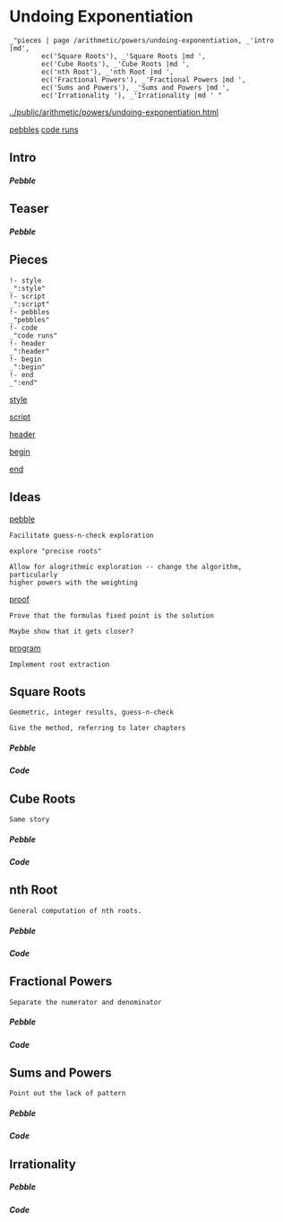 # Undoing Exponentiation

    _"pieces | page /arithmetic/powers/undoing-exponentiation, _'intro |md',
            ec('Square Roots'), _'Square Roots |md ',
            ec('Cube Roots'), _'Cube Roots |md ',
            ec('nth Root'), _'nth Root |md ',
            ec('Fractional Powers'), _'Fractional Powers |md ',
            ec('Sums and Powers'), _'Sums and Powers |md ',
            ec('Irrationality '), _'Irrationality |md ' "

[../public/arithmetic/powers/undoing-exponentiation.html](# "save:")

[pebbles](#pebble "h5: | .join \n")
[code runs](#code "h5: | .join \n")

## Intro

##### Pebble

## Teaser

##### Pebble

## Pieces

    !- style
    _":style"
    !- script
    _":script"
    !- pebbles
    _"pebbles"
    !- code
    _"code runs"
    !- header
    _":header"
    !- begin
    _":begin"
    !- end
    _":end"



[style]() 

[script]()

[header]()

[begin]()

[end]()


## Ideas 

[pebble]()

    Facilitate guess-n-check exploration

    explore "precise roots"

    Allow for alogrithmic exploration -- change the algorithm, particularly
    higher powers with the weighting 

[proof]()

    Prove that the formulas fixed point is the solution

    Maybe show that it gets closer?

[program]()

    Implement root extraction




## Square Roots

    Geometric, integer results, guess-n-check

    Give the method, referring to later chapters


##### Pebble


##### Code


## Cube Roots


    Same story

##### Pebble


##### Code


## nth Root



    General computation of nth roots.




##### Pebble


##### Code


## Fractional Powers


    Separate the numerator and denominator


##### Pebble


##### Code

## Sums and Powers


    Point out the lack of pattern

##### Pebble


##### Code


## Irrationality




##### Pebble


##### Code




